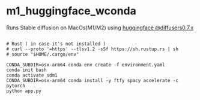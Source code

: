 # m1_huggingface_wconda

Runs Stable diffusion on MacOs(M1/M2) using [huggingface @diffusers0.7.x](https://github.com/huggingface/diffusers/releases/tag/v0.7.0)

```shell

# Rust ( in case it's not installed )
# curl --proto '=https' --tlsv1.2 -sSf https://sh.rustup.rs | sh
# source "$HOME/.cargo/env"

CONDA_SUBDIR=osx-arm64 conda env create -f environment.yaml
conda init bash
conda activate sdm1
CONDA_SUBDIR=osx-arm64 conda install -y ftfy spacy accelerate -c pytorch
python app.py
```
